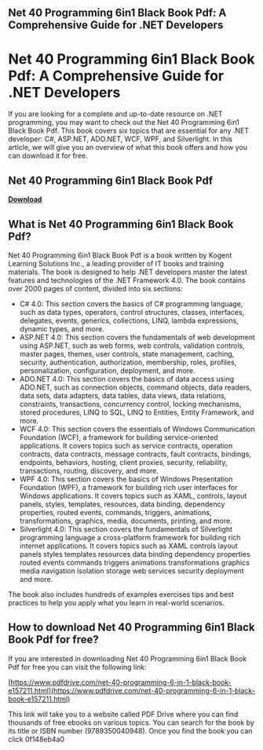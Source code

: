 ## Net 40 Programming 6in1 Black Book Pdf: A Comprehensive Guide for .NET Developers

  
# Net 40 Programming 6in1 Black Book Pdf: A Comprehensive Guide for .NET Developers
 
If you are looking for a complete and up-to-date resource on .NET programming, you may want to check out the Net 40 Programming 6in1 Black Book Pdf. This book covers six topics that are essential for any .NET developer: C#, ASP.NET, ADO.NET, WCF, WPF, and Silverlight. In this article, we will give you an overview of what this book offers and how you can download it for free.
 
## Net 40 Programming 6in1 Black Book Pdf


[**Download**](https://www.google.com/url?q=https%3A%2F%2Furluso.com%2F2tKnAP&sa=D&sntz=1&usg=AOvVaw2f6TM7Y3IXFcWilsUdkaCx)

 
## What is Net 40 Programming 6in1 Black Book Pdf?
 
Net 40 Programming 6in1 Black Book Pdf is a book written by Kogent Learning Solutions Inc., a leading provider of IT books and training materials. The book is designed to help .NET developers master the latest features and technologies of the .NET Framework 4.0. The book contains over 2000 pages of content, divided into six sections:
 
- C# 4.0: This section covers the basics of C# programming language, such as data types, operators, control structures, classes, interfaces, delegates, events, generics, collections, LINQ, lambda expressions, dynamic types, and more.
- ASP.NET 4.0: This section covers the fundamentals of web development using ASP.NET, such as web forms, web controls, validation controls, master pages, themes, user controls, state management, caching, security, authentication, authorization, membership, roles, profiles, personalization, configuration, deployment, and more.
- ADO.NET 4.0: This section covers the basics of data access using ADO.NET, such as connection objects, command objects, data readers, data sets, data adapters, data tables, data views, data relations, constraints, transactions, concurrency control,
locking mechanisms,
stored procedures,
LINQ to SQL,
LINQ to Entities,
Entity Framework,
and more.
- WCF 4.0: This section covers the essentials of Windows Communication Foundation (WCF), a framework for building service-oriented applications. It covers topics such as service contracts,
operation contracts,
data contracts,
message contracts,
fault contracts,
bindings,
endpoints,
behaviors,
hosting,
client proxies,
security,
reliability,
transactions,
routing,
discovery,
and more.
- WPF 4.0: This section covers the basics of Windows Presentation Foundation (WPF), a framework for building rich user interfaces for Windows applications. It covers topics such as XAML,
controls,
layout panels,
styles,
templates,
resources,
data binding,
dependency properties,
routed events,
commands,
triggers,
animations,
transformations,
graphics,
media,
documents,
printing,
and more.
- Silverlight 4.0: This section covers the fundamentals of Silverlight programming language
a cross-platform framework for building rich internet applications. It covers topics such as XAML
controls
layout panels
styles
templates
resources
data binding
dependency properties
routed events
commands
triggers
animations
transformations
graphics
media
navigation
isolation storage
web services
security
deployment
and more.

The book also includes hundreds of examples exercises tips and best practices to help you apply what you learn in real-world scenarios.
 
## How to download Net 40 Programming 6in1 Black Book Pdf for free?
 
If you are interested in downloading Net 40 Programming 6in1 Black Book Pdf for free you can visit the following link:
 
[https://www.pdfdrive.com/net-40-programming-6-in-1-black-book-e157211.html](https://www.pdfdrive.com/net-40-programming-6-in-1-black-book-e157211.html)
 
This link will take you to a website called PDF Drive where you can find thousands of free ebooks on various topics. You can search for the book by its title or ISBN number (9789350040948). Once you find the book you can click
 0f148eb4a0
